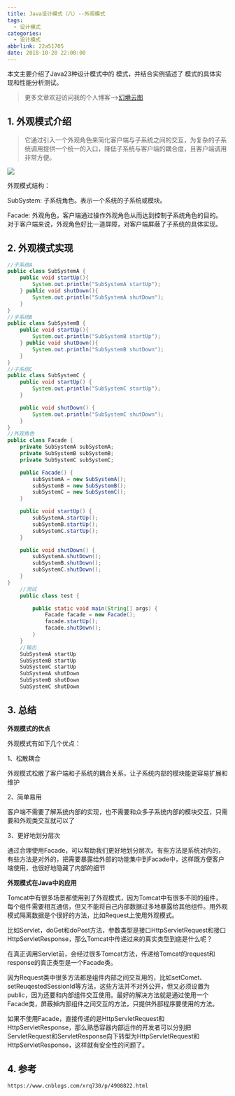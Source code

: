 ```yaml
---
title: Java设计模式（八）--外观模式
tags:
  - 设计模式
categories:
  - 设计模式
abbrlink: 22a51705
date: 2018-10-20 22:00:00
---
```


本文主要介绍了Java23种设计模式中的 模式，并结合实例描述了 模式的具体实现和性能分析测试。

<!--more-->

> 更多文章欢迎访问我的个人博客-->[幻境云图](https://www.lixueduan.com/)

## 1. 外观模式介绍

> 它通过引入一个外观角色来简化客户端与子系统之间的交互，为复杂的子系统调用提供一个统一的入口，降低子系统与客户端的耦合度，且客户端调用非常方便。

![](https://github.com/illusorycloud/illusorycloud.github.io/raw/hexo/myImages/design_pattern/seven-proxy.png)

外观模式结构：

SubSystem: 子系统角色。表示一个系统的子系统或模块。

Facade: 外观角色，客户端通过操作外观角色从而达到控制子系统角色的目的。对于客户端来说，外观角色好比一道屏障，对客户端屏蔽了子系统的具体实现。

## 2. 外观模式实现

```java
//子系统A
public class SubSystemA {
    public void startUp(){
        System.out.println("SubSystemA startUp");
    } public void shutDown(){
        System.out.println("SubSystemA shutDown");
    }
}
//子系统B
public class SubSystemB {
    public void startUp(){
        System.out.println("SubSystemB startUp");
    } public void shutDown(){
        System.out.println("SubSystemB shutDown");
    }
}
//子系统C
public class SubSystemC {
    public void startUp() {
        System.out.println("SubSystemC startUp");
    }

    public void shutDown() {
        System.out.println("SubSystemC shutDown");
    }
}
//外观角色
public class Facade {
    private SubSystemA subSystemA;
    private SubSystemB subSystemB;
    private SubSystemC subSystemC;

    public Facade() {
        subSystemA = new SubSystemA();
        subSystemB = new SubSystemB();
        subSystemC = new SubSystemC();
    }

    public void startUp() {
        subSystemA.startUp();
        subSystemB.startUp();
        subSystemC.startUp();
    }

    public void shutDown() {
        subSystemA.shutDown();
        subSystemB.shutDown();
        subSystemC.shutDown();
    }
}
    //测试
    public class test {

        public static void main(String[] args) {
            Facade facade = new Facade();
            facade.startUp();
            facade.shutDown();
        }
    }
    //输出
    SubSystemA startUp
    SubSystemB startUp
    SubSystemC startUp
    SubSystemA shutDown
    SubSystemB shutDown
    SubSystemC shutDown
```

## 3. 总结

**外观模式的优点**

外观模式有如下几个优点：

1、松散耦合

外观模式松散了客户端和子系统的耦合关系，让子系统内部的模块能更容易扩展和维护

2、简单易用

客户端不需要了解系统内部的实现，也不需要和众多子系统内部的模块交互，只需要和外观类交互就可以了

3、更好地划分层次

通过合理使用Facade，可以帮助我们更好地划分层次。有些方法是系统对内的，有些方法是对外的，把需要暴露给外部的功能集中到Facade中，这样既方便客户端使用，也很好地隐藏了内部的细节

**外观模式在Java中的应用**

Tomcat中有很多场景都使用到了外观模式，因为Tomcat中有很多不同的组件，每个组件需要相互通信，但又不能将自己内部数据过多地暴露给其他组件。用外观模式隔离数据是个很好的方法，比如Request上使用外观模式。

比如Servlet，doGet和doPost方法，参数类型是接口HttpServletRequest和接口HttpServletResponse，那么Tomcat中传递过来的真实类型到底是什么呢？

在真正调用Servlet前，会经过很多Tomcat方法，传递给Tomcat的request和response的真正类型是一个Facade类。

因为Request类中很多方法都是组件内部之间交互用的，比如setComet、setReuqestedSessionId等方法，这些方法并不对外公开，但又必须设置为public，因为还要和内部组件交互使用。最好的解决方法就是通过使用一个Facade类，屏蔽掉内部组件之间交互的方法，只提供外部程序要使用的方法。

如果不使用Facade，直接传递的是HttpServletRequest和HttpServletResponse，那么熟悉容器内部运作的开发者可以分别把ServletRequest和ServletResponse向下转型为HttpServletRequest和HttpServletResponse，这样就有安全性的问题了。

## 4. 参考

`https://www.cnblogs.com/xrq730/p/4908822.html`